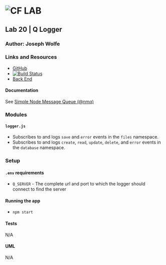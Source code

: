 ![CF](http://i.imgur.com/7v5ASc8.png) LAB
=================================================

## Lab 20 | Q Logger

### Author: Joseph Wolfe

### Links and Resources
* [GitHub](https://github.com/charmedsatyr-401-advanced-javascript/q-logger)
* [![Build Status](https://github.com/charmedsatyr-401-advanced-javascript/q-logger.svg?branch=master)](https://travis-ci.org/charmedsatyr-401-advanced-javascript/q-logger)
* [Back End](http://q-logger-cs.azurewebsites.net)

#### Documentation
See [Simple Node Message Queue (@nmq)](https://www.npmjs.com/package/@nmq/q)

### Modules
#### `logger.js`
* Subscribes to and logs `save` and `error` events in the `files` namespace.
* Subscribes to and logs `create`, `read`, `update`, `delete`, and `error` events in the `database` namespace.

### Setup
#### `.env` requirements
* `Q_SERVER` - The complete url and port to which the logger should connect to find the server

#### Running the app
* `npm start`

#### Tests
N/A

#### UML
N/A
